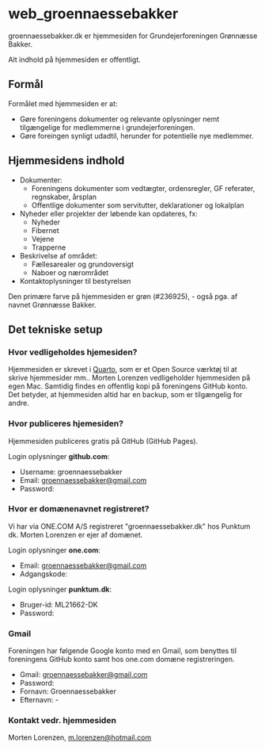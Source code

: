 # web_groennaessebakker

groennaessebakker.dk er hjemmesiden for Grundejerforeningen Grønnæsse Bakker.

Alt indhold på hjemmesiden er offentligt.


## Formål

Formålet med hjemmesiden er at:

-   Gøre foreningens dokumenter og relevante oplysninger nemt tilgængelige for medlemmerne i grundejerforeningen.
-   Gøre foreingen synligt udadtil, herunder for potentielle nye medlemmer.


## Hjemmesidens indhold

-   Dokumenter:
    -   Foreningens dokumenter som vedtægter, ordensregler, GF referater, regnskaber, årsplan
    -   Offentlige dokumenter som servitutter, deklarationer og lokalplan
-   Nyheder eller projekter der løbende kan opdateres, fx:
    -   Nyheder
    -   Fibernet
    -   Vejene
    -   Trapperne
-   Beskrivelse af området:
    -   Fællesarealer og grundoversigt
    -   Naboer og nærområdet
-   Kontaktoplysninger til bestyrelsen

Den primære farve på hjemmesiden er grøn (#236925), - også pga. af navnet Grønnæsse Bakker.



## Det tekniske setup


### Hvor vedligeholdes hjemesiden?

Hjemmesiden er skrevet i [Quarto](https://quarto.org/), som er et Open Source værktøj til at skrive hjemmesider mm.. Morten Lorenzen vedligeholder hjemmesiden på egen Mac. Samtidig findes en offentlig kopi på foreningens GitHub konto. Det betyder, at hjemmesiden altid har en backup, som er tilgængelig for andre.



### Hvor publiceres hjemesiden?

Hjemmesiden publiceres gratis på GitHub (GitHub Pages).

Login oplysninger **github.com**:

- Username: groennaessebakker
- Email: groennaessebakker@gmail.com
- Password: 


### Hvor er domænenavnet registreret?

Vi har via ONE.COM A/S registreret "groennaessebakker.dk" hos Punktum dk. Morten Lorenzen er ejer af domænet.

Login oplysninger **one.com**:

- Email: groennaessebakker@gmail.com
- Adgangskode:


Login oplysninger **punktum.dk**:

- Bruger-id: ML21662-DK
- Password:


### Gmail

Foreningen har følgende Google konto med en Gmail, som benyttes til foreningens GitHub konto samt hos one.com domæne registreringen.

- Gmail: groennaessebakker@gmail.com
- Password:
- Fornavn: Groennaessebakker
- Efternavn: -



### Kontakt vedr. hjemmesiden

Morten Lorenzen, m.lorenzen@hotmail.com 

